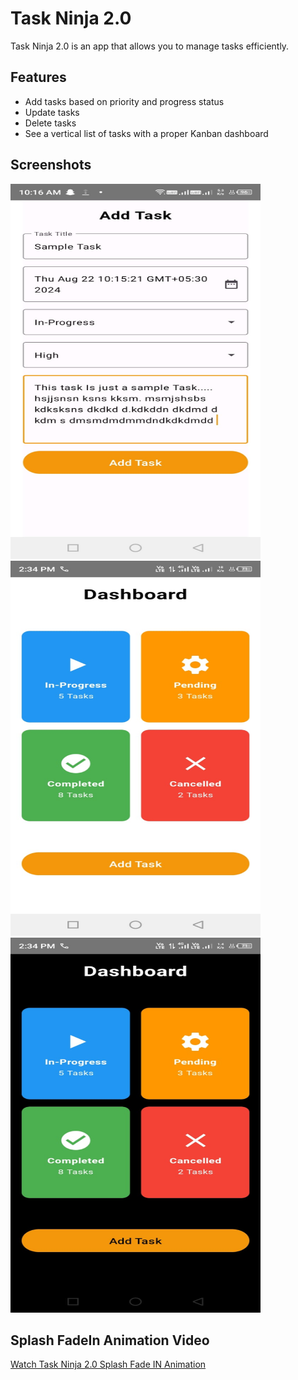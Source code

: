 # Task Ninja 2.0

Task Ninja 2.0 is an app that allows you to manage tasks efficiently.

## Features
- Add tasks based on priority and progress status
- Update tasks
- Delete tasks
- See a vertical list of tasks with a proper Kanban dashboard


## Screenshots
<img src="addtask_light.jpeg" alt="Task Ninja 2.0 Screenshot" width="400" height="600">
<img src="dashboar_light.jpeg" alt="Task Ninja 2.0 Dashboard" width="400" height="600">
<img src="dashboard_dark.jpeg" alt="Task Ninja 2.0 Dashboard" width="400" height="600">




## Splash FadeIn Animation Video
[Watch Task Ninja 2.0 Splash Fade IN Animation](splash_light.mp4)


